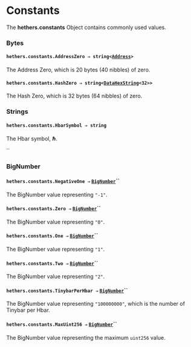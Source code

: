 # Constants

The **hethers.constants** Object contains commonly used values.

### Bytes

#### `hethers.constants.AddressZero ⇒ string<`[`Address`](addresses.md#address)`>`

The Address Zero, which is 20 bytes (40 nibbles) of zero.

#### `hethers.constants.HashZero ⇒ string<`[`DataHexString`](byte-manipulation.md#datahexstring)`<32>>`

The Hash Zero, which is 32 bytes (64 nibbles) of zero.

### Strings

#### `hethers.constants.HbarSymbol ⇒ string`

The Hbar symbol, **ℏ**.

``

### BigNumber

#### `hethers.constants.NegativeOne ⇒` [`BigNumber`](constants.md#bignumber)``

The BigNumber value representing `"-1"`.

#### `hethers.constants.Zero ⇒` [`BigNumber`](constants.md#bignumber)``

The BigNumber value representing `"0"`.

#### `hethers.constants.One ⇒` [`BigNumber`](constants.md#bignumber)``

The BigNumber value representing `"1"`.

#### `hethers.constants.Two ⇒` [`BigNumber`](constants.md#bignumber)``

The BigNumber value representing `"2"`.

#### `hethers.constants.TinybarPerHbar ⇒` [`BigNumber`](constants.md#bignumber)``

The BigNumber value representing `"100000000"`, which is the number of Tinybar per Hbar.

#### `hethers.constants.MaxUint256 ⇒` [`BigNumber`](constants.md#bignumber)``

The BigNumber value representing the maximum `uint256` value.
